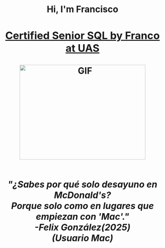 <h1 align="center">Hi, I'm  Francisco <a href="" target="blank">
<h3 align="center">Certified Senior SQL by Franco at UAS</h3>
<a target="_blank" align="center">
  <img align="center" top="500" height="300" width="400" alt="GIF" src="https://media.tenor.com/A-xepNszV9YAAAAi/ai-bot.gif">
</a>
<br><br>
<p align="center">
  <em>
      "¿Sabes por qué solo desayuno en McDonald's? <br> Porque solo como en lugares que empiezan con 'Mac'." <br> -Felix González(2025) <br> (Usuario Mac)
  </em> 
